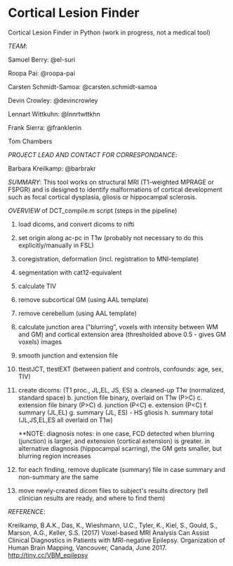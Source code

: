 # Cortical Lesion Finder
Cortical Lesion Finder in Python (work in progress, not a medical tool)

*TEAM*:

Samuel Berry: @el-suri

Roopa Pai: @roopa-pai

Carsten Schmidt-Samoa: @carsten.schmidt-samoa

Devin Crowley: @devincrowley

Lennart Wittkuhn: @lnnrtwttkhn

Frank Sierra: @franklenin

Tom Chambers

*PROJECT LEAD AND CONTACT FOR CORRESPONDANCE*:

Barbara Kreilkamp: @barbrakr


*SUMMARY*:
This tool works on structural MRI (T1-weighted MPRAGE or FSPGR) and is designed to identify malformations of cortical development such as focal cortical dysplasia, gliosis or hippocampal sclerosis.
 

*OVERVIEW* of DCT_compile.m script (steps in the pipeline)
1. load dicoms, and convert dicoms to nifti
2. set origin along ac-pc in T1w (probably not necessary to do this explicitly/manually in FSL)
3. coregistration, deformation (incl. registration to MNI-template) 
4. segmentation with cat12-equivalent
5. calculate TIV
6. remove subcortical GM (using AAL template)
7. remove cerebellum (using AAL template)
8. calculate junction area ("blurring", voxels with intensity between WM and GM) and cortical extension area (thresholded above 0.5 - gives GM voxels) images
9. smooth junction and extension file
10. ttestJCT, ttestEXT (between patient and controls, confounds: age, sex, TIV)
11. create dicoms: (T1 proc., JL,EL, JS, ES)
    a. cleaned-up T1w (normalized, standard space)
    b. junction file binary, overlaid on T1w (P>C)
    c. extension file binary (P>C)
    d. junction (P<C)
    e. extension (P<C)
    f. summary (JL,EL)
    g. summary (JL, ES) - HS gliosis
    h. summary total (JL,JS,EL,ES all overlaid on T1w)
    
    **NOTE: diagnosis notes: in one case, FCD detected when blurring (junction) is larger, and extension (cortical extension) is greater. in alternative diagnosis (hippocampal scarring), the GM gets smaller, but blurring region increases

12. for each finding, remove duplicate (summary) file in case summary and non-summary are the same
13. move newly-created dicom files to subject's results directory (tell clinician results are ready, and where to find them)


*REFERENCE*:

Kreilkamp, B.A.K., Das, K., Wieshmann, U.C., Tyler, K., Kiel, S., Gould, S., Marson, A.G., Keller, S.S. (2017) Voxel-based MRI Analysis Can Assist Clinical Diagnostics in Patients with MRI-negative Epilepsy. Organization of Human Brain Mapping, Vancouver, Canada, June 2017. http://tiny.cc/VBM_epilepsy

